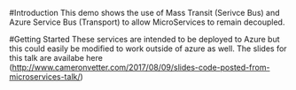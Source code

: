 #Introduction 
This demo shows the use of Mass Transit (Serivce Bus) and Azure Service Bus (Transport) to allow MicroServices to remain decoupled.

#Getting Started
These services are intended to be deployed to Azure but this could easily be modified to work outside of azure as well. The slides for this talk are availabe here (http://www.cameronvetter.com/2017/08/09/slides-code-posted-from-microservices-talk/)
